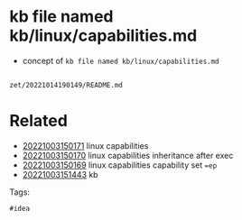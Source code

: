 # kb file named kb/linux/capabilities.md

- concept of `kb file named kb/linux/capabilities.md`

```
```

` zet/20221014190149/README.md `

# Related

- [20221003150171](/zet/20221003150171/README.md) linux capabilities
- [20221003150170](/zet/20221003150170/README.md) linux capabilities inheritance after exec
- [20221003150169](/zet/20221003150169/README.md) linux capabilities capability set `=ep`
- [20221003151443](/zet/20221003151443/README.md) kb

Tags:

    #idea
